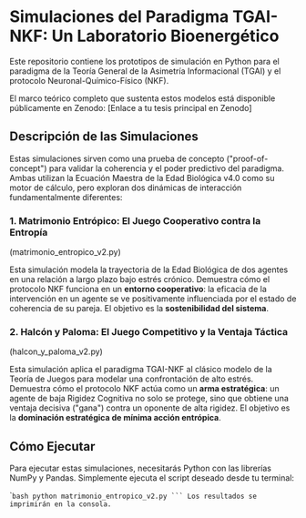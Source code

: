 # Simulaciones del Paradigma TGAI-NKF: Un Laboratorio Bioenergético

Este repositorio contiene los prototipos de simulación en Python para el paradigma de la Teoría General de la Asimetría Informacional (TGAI) y el protocolo Neuronal-Químico-Físico (NKF).

El marco teórico completo que sustenta estos modelos está disponible públicamente en Zenodo: [Enlace a tu tesis principal en Zenodo]

## Descripción de las Simulaciones

Estas simulaciones sirven como una prueba de concepto ("proof-of-concept") para validar la coherencia y el poder predictivo del paradigma. Ambas utilizan la Ecuación Maestra de la Edad Biológica v4.0 como su motor de cálculo, pero exploran dos dinámicas de interacción fundamentalmente diferentes:

### 1. Matrimonio Entrópico: El Juego Cooperativo contra la Entropía
 (matrimonio_entropico_v2.py)

Esta simulación modela la trayectoria de la Edad Biológica de dos agentes en una relación a largo plazo bajo estrés crónico. Demuestra cómo el protocolo NKF funciona en un **entorno cooperativo**: la eficacia de la intervención en un agente se ve positivamente influenciada por el estado de coherencia de su pareja. El objetivo es la **sostenibilidad del sistema**.

### 2. Halcón y Paloma: El Juego Competitivo y la Ventaja Táctica
 (halcon_y_paloma_v2.py)

Esta simulación aplica el paradigma TGAI-NKF al clásico modelo de la Teoría de Juegos para modelar una confrontación de alto estrés. Demuestra cómo el protocolo NKF actúa como un **arma estratégica**: un agente de baja Rigidez Cognitiva no solo se protege, sino que obtiene una ventaja decisiva ("gana") contra un oponente de alta rigidez. El objetivo es la **dominación estratégica de mínima acción entrópica**.

## Cómo Ejecutar

Para ejecutar estas simulaciones, necesitarás Python con las librerías NumPy y Pandas. Simplemente ejecuta el script deseado desde tu terminal:

\``bash python matrimonio_entropico_v2.py ``` Los resultados se imprimirán en la consola.`
